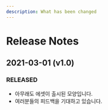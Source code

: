 ```yaml
---
description: What has been changed
---
```


# Release Notes

## 2021-03-01 \(v1.0\)

### RELEASED

* 아무래도 에셋이 출시된 모양입니다.
* 여러분들의 피드백을 기대하고 있습니다.




